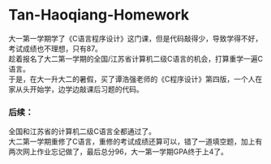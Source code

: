 # Tan-Haoqiang-Homework
大一第一学期学了《C语言程序设计》这门课，但是代码敲得少，导致学得不好，考试成绩也不理想，只有87。  
趁着报名了大二第一学期的全国/江苏省计算机二级C语言的机会，打算重学一遍C语言。  
于是，在大一升大二的暑假，买了谭浩强老师的《C程序设计》第四版，一个人在家从头开始学，边学边敲课后习题的代码。  

### 后续：
全国和江苏省的计算机二级C语言全都通过了。  
大二第一学期重修了C语言，重修的考试成绩还算可以，错了一道填空题，加上有两次网上作业忘记做了，最后总分96，大一第一学期GPA终于上4了。
